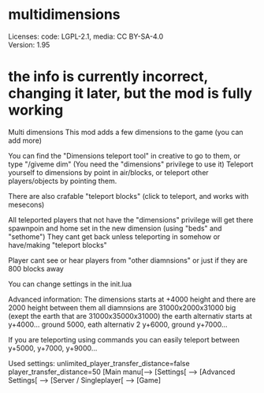 # multidimensions
Licenses: code: LGPL-2.1, media: CC BY-SA-4.0  
Version: 1.95  

# the info is currently incorrect, changing it later, but the mod is fully working





Multi dimensions
This mod adds a few dimensions to the game (you can add more)

You can find the "Dimensions teleport tool" in creative to go to them, or type "/giveme dim"
(You need the "dimensions" privilege to use it)
Teleport yourself to dimensions by point in air/blocks, or teleport other players/objects by pointing them.

There are also crafable "teleport blocks" (click to teleport, and works with mesecons)

All teleported players that not have the "dimensions" privilege will get there spawnpoin and home set in the new dimension (using "beds" and "sethome")
They cant get back unless teleporting in somehow or have/making "teleport blocks"

Player cant see or hear players from "other diamnsions" or just if they are 800 blocks away

You can change settings in the init.lua

Advanced information:
The dimensions starts at +4000 height and there are 2000 height between them
all diamnsions are 31000x2000x31000 big (exept the earth that are 31000x35000x31000)
the earth alternativ starts at y+4000... ground 5000, eath alternativ 2 y+6000, ground y+7000...

If you are teleporting using commands you can easily teleport between y+5000, y+7000, y+9000...

Used settings:
unlimited_player_transfer_distance=false
player_transfer_distance=50
[Main manu[--> [Settings[ --> [Advanced Settings[ --> [Server / Singleplayer[ --> [Game]

